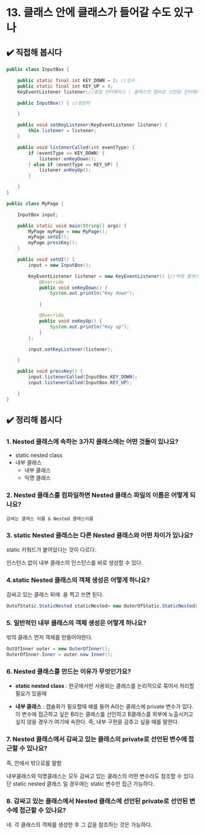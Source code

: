 # 13. 클래스 안에 클래스가 들어갈 수도 있구나

## ✔️ 직접해 봅시다

```java
public class InputBox {

    public static final int KEY_DOWN = 2; //상수
    public static final int KEY_UP = 4;
    KeyEventListener listener;//중첩 인터페이스 : 클래스의 멤버로 선언된 인터페이스 - 코드의 가독성을 위함

    public InputBox() { //생성자

    }

    public void setKeyListener(KeyEventListener listener) {
        this.listener = listener;
    }

    public void listenerCalled(int eventType) {
        if (eventType == KEY_DOWN) {
            listener.onKeyDown();
        } else if (eventType == KEY_UP) {
            listener.onKeyUp();
        }

    }
}
```

```java
public class MyPage {

    InputBox input;

    public static void main(String[] args) {
        MyPage myPage = new MyPage();
        myPage.setUI();
        myPage.pressKey();
    }

    public void setUI() {
        input = new InputBox();

        KeyEventListener listener = new KeyEventListener() {//익명 클래스
            @Override
            public void onKeyDown() {
                System.out.println("Key down");

            }

            @Override
            public void onKeyUp() {
                System.out.println("Key up");
            }
        };

        input.setKeyListener(listener);

    }

    public void pressKey() {
        input.listenerCalled(InputBox.KEY_DOWN);
        input.listenerCalled(InputBox.KEY_UP);

    }
}
```

## ✔️ 정리해 봅시다

### 1. Nested 클래스에 속하는 3가지 클래스에는 어떤 것들이 있나요?

- static nested class
- 내부 클래스
    - 내부 클래스
    - 익명 클래스

### 2. Nested 클래스를 컴파일하면 Nested 클래스 파일의 이름은 어떻게 되나요?

`감싸는 클래스 이름 & Nested 클래스이름`

### 3. static Nested 클래스는 다른 Nested 클래스와 어떤 차이가 있나요?

static 키워드가 붙어있다는 것이 다르다.

인스턴스 없이 내부 클래스의 인스턴스를 바로 생성할 수 있다.

### 4.static Nested 클래스의 객체 생성은 어떻게 하나요?

감싸고 있는 클래스 뒤에 .을 찍고 쓰면 된다.

```java
OutofStatic.StaticNested staticNested= new OuterOfStatic.StaticNested();
```

### 5. 일반적인 내부 클래스의 객체 생성은 어떻게 하나요?

밖의 클래스 먼저 객체를 만들어야한다.

```java
OutOfInner outer = new OuterOfInner(); 
OuterOfInner.Inner = outer.new Inner();
```

### 6. Nested 클래스를 만드는 이유가 무엇인가요?

- **static nested class** :  한곳에서만 사용되는 클래스를 논리적으로 묶어서 처리할 필요가 있을때

- **내부 클래스** : 캡슐화가 필요할때 예를 들어 A라는 클래스에 private 변수가 있다. 이 변수에 접근하고 싶은 B라는 클래스를 선언하고 B클래스를 외부에 노출시키고 싶지 않을 경우가 여기에 속한다. 즉, 내부 구현을 감추고 싶을 때를 말한다.

### 7. Nested 클래스에서 감싸고 있는 클래스의 private로 선언된 변수에 접근할 수 있나요?

즉, 안에서 밖으로를 말함

내부클래스와 익명클래스는 모두 감싸고 있는 클래스의 어떤 변수라도 참조할 수 있다.
단 static nested 클래스 일 경우에는 static 변수만 접근 가능하다.

### 8. 감싸고 있는 클래스에서 Nested 클래스에 선언된 private로 선언된 변수에 접근할 수 있나요?

네. 각 클래스의 객체를 생성한 후 그 값을 참조하는 것은 가능하다.